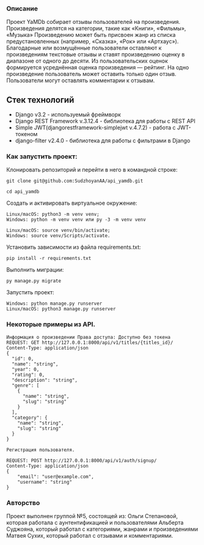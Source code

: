 ### Описание
Проект YaMDb собирает отзывы пользователей на произведения.
Произведения делятся на категории, такие как «Книги», «Фильмы», «Музыка»
Произведению может быть присвоен жанр из списка предустановленных (например, «Сказка», «Рок» или «Артхаус»). 
Благодарные или возмущённые пользователи оставляют к произведениям текстовые отзывы и ставят произведению оценку в диапазоне от одного до десяти. Из пользовательских оценок формируется усреднённая оценка произведения — рейтинг. На одно произведение пользователь может оставить только один отзыв.
Пользователи могут оставлять комментарии к отзывам.


## Стек технологий

- Django v3.2 - используемый фреймворк
- Django REST Framework v.3.12.4 - библиотека для работы с REST API
- Simple JWT(djangorestframework-simplejwt v.4.7.2) - работа с JWT-токеном
- django-filter v2.4.0 - библиотека для работы с фильтрами в Django

### Как запустить проект:

Клонировать репозиторий и перейти в него в командной строке:

```
git clone git@github.com:SudzhoyanAA/api_yamdb.git
```

```
cd api_yamdb
```

Cоздать и активировать виртуальное окружение:

```
Linux/macOS: python3 -m venv venv;
Windows: python -m venv venv или py -3 -m venv venv
```

```
Linux/macOS: source venv/bin/activate;
Windows: source venv/Scripts/activate.
```

Установить зависимости из файла requirements.txt:

```
pip install -r requirements.txt
```

Выполнить миграции:

```
py manage.py migrate
```

Запустить проект:

```
Windows: python manage.py runserver
Linux/macOS: python3 manage.py runserver
```


### Некоторые примеры из API.

```
Информация о произведении Права доступа: Доступно без токена
REQUEST: GET http://127.0.0.1:8000/api/v1/titles/{titles_id}/
Content-Type: application/json
{
  "id": 0,
  "name": "string",
  "year": 0,
  "rating": 0,
  "description": "string",
  "genre": [
    {
      "name": "string",
      "slug": "string"
    }
  ],
  "category": {
    "name": "string",
    "slug": "string"
  }
}
```

```
Регистрация пользователя.

REQUEST: POST http://127.0.0.1:8000/api/v1/auth/signup/
Content-Type: application/json
{
	"email": "user@example.com",
	"username": "string"
}
```



### Авторство

Проект выполнен группой №5, состоящей из:
Ольги Степановой, которая работала с аунтентификацией и пользователями
Альберта Суджояна, который работал с категориями, жанрами и произведениями
Матвея Сухих, который работал с отзывами и комментариями.